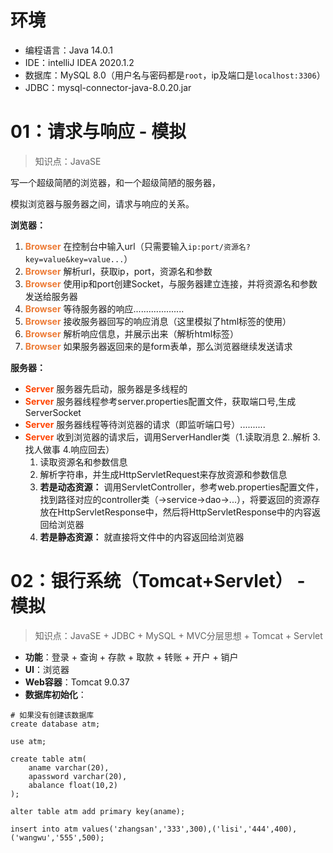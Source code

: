 # 环境

- 编程语言：Java 14.0.1
- IDE：intelliJ IDEA 2020.1.2
- 数据库：MySQL 8.0（用户名与密码都是`root`，ip及端口是`localhost:3306`）
- JDBC：mysql-connector-java-8.0.20.jar

# 01：请求与响应 - 模拟

> 知识点：JavaSE

写一个超级简陋的浏览器，和一个超级简陋的服务器，

模拟浏览器与服务器之间，请求与响应的关系。

**浏览器：**

1. <font color="#ed7b35">**Browser**</font> 在控制台中输入url（只需要输入`ip:port/资源名?key=value&key=value...`）
2. <font color="#ed7b35">**Browser**</font> 解析url，获取ip，port，资源名和参数
3. <font color="#ed7b35">**Browser**</font> 使用ip和port创建Socket，与服务器建立连接，并将资源名和参数发送给服务器
4. <font color="#ed7b35">**Browser**</font> 等待服务器的响应....................
5. <font color="#ed7b35">**Browser**</font> 接收服务器回写的响应消息（这里模拟了html标签的使用）
6. <font color="#ed7b35">**Browser**</font> 解析响应信息，并展示出来（解析html标签）
7. <font color="#ed7b35">**Browser**</font> 如果服务器返回来的是form表单，那么浏览器继续发送请求

**服务器：**

- <font color="#f40">**Server**</font> 服务器先启动，服务器是多线程的
- <font color="#f40">**Server**</font> 服务器线程参考server.properties配置文件，获取端口号,生成ServerSocket
- <font color="#f40">**Server**</font> 服务器线程等待浏览器的请求（即监听端口号）..........
- <font color="#f40">**Server**</font> 收到浏览器的请求后，调用ServerHandler类（1.读取消息 2..解析 3.找人做事 4.响应回去）
	1. 读取资源名和参数信息
	2. 解析字符串，并生成HttpServletRequest来存放资源和参数信息
	3. **若是动态资源：** 调用ServletController，参考web.properties配置文件，找到路径对应的controller类（->service->dao->...），将要返回的资源存放在HttpServletResponse中，然后将HttpServletResponse中的内容返回给浏览器
	4. **若是静态资源：** 就直接将文件中的内容返回给浏览器

# 02：银行系统（Tomcat+Servlet） - 模拟

>  知识点：JavaSE + JDBC + MySQL + MVC分层思想 + Tomcat + Servlet

- **功能**：登录 + 查询 + 存款  + 取款 + 转账 + 开户 + 销户
- **UI**：浏览器
- **Web容器**：Tomcat 9.0.37
- **数据库初始化**：

```mysql
# 如果没有创建该数据库
create database atm;

use atm;

create table atm(
	aname varchar(20),
	apassword varchar(20),
	abalance float(10,2)
);

alter table atm add primary key(aname);

insert into atm values('zhangsan','333',300),('lisi','444',400),('wangwu','555',500);
```

